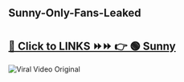 
 ## Sunny-Only-Fans-Leaked

# <h2><a href="https://clipsfans.com/Sunny&ref=git">🔗 Click to LINKS ⏩⏩ 👉 🟢 Sunny </a></h2>

<a href="https://clipsfans.com/Sunny&ref=git" rel="nofollow" data-target="animated-image.originalLink"><img src="https://i.ibb.co.com/xMMVF88/686577567.gif" alt="Viral Video Original" style="max-width: 100%; display: inline-block;" data-target="animated-image.originalImage"></a>
